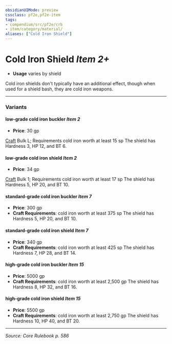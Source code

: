 ```yaml
---
obsidianUIMode: preview
cssclass: pf2e,pf2e-item
tags:
- compendium/src/pf2e/crb
- item/category/material/
aliases: ["Cold Iron Shield"]
---
```

# Cold Iron Shield *Item 2+*  

- **Usage** varies by shield

Cold iron shields don't typically have an additional effect, though when used for a shield bash, they are cold iron weapons.

---

### Variants

#### low-grade cold iron buckler *Item 2*

- **Price**: 30 gp

[Craft](craft.md) Bulk L; Requirements cold iron worth at least 15 sp The shield has Hardness 3, HP 12, and BT 6.

#### low-grade cold iron shield *Item 2*

- **Price**: 34 gp

[Craft](craft.md) Bulk 1; Requirements cold iron worth at least 17 sp The shield has Hardness 5, HP 20, and BT 10.

#### standard-grade cold iron buckler *Item 7*

- **Price**: 300 gp
- **Craft Requirements**: cold iron worth at least 375 sp The shield has Hardness 5, HP 20, and BT 10.

#### standard-grade cold iron shield *Item 7*

- **Price**: 340 gp
- **Craft Requirements**: cold iron worth at least 425 sp The shield has Hardness 7, HP 28, and BT 14.

#### high-grade cold iron buckler *Item 15*

- **Price**: 5000 gp
- **Craft Requirements**: cold iron worth at least 2,500 gp The shield has Hardness 8, HP 32, and BT 16.

#### high-grade cold iron shield *Item 15*

- **Price**: 5500 gp
- **Craft Requirements**: cold iron worth at least 2,750 gp The shield has Hardness 10, HP 40, and BT 20.

---
*Source: Core Rulebook p. 586*
